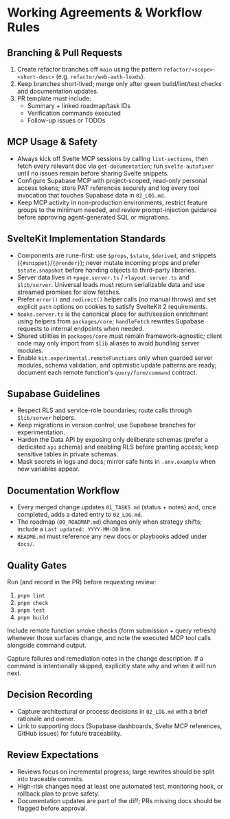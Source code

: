 # Working Agreements & Workflow Rules

## Branching & Pull Requests

1. Create refactor branches off `main` using the pattern `refactor/<scope>-<short-desc>` (e.g. `refactor/web-auth-loads`).
2. Keep branches short-lived; merge only after green build/lint/test checks and documentation updates.
3. PR template must include:
	- Summary + linked roadmap/task IDs
	- Verification commands executed
	- Follow-up issues or TODOs

## MCP Usage & Safety

- Always kick off Svelte MCP sessions by calling `list-sections`, then fetch every relevant doc via `get-documentation`; run `svelte-autofixer` until no issues remain before sharing Svelte snippets.
- Configure Supabase MCP with project-scoped, read-only personal access tokens; store PAT references securely and log every tool invocation that touches Supabase data in `02_LOG.md`.
- Keep MCP activity in non-production environments, restrict feature groups to the minimum needed, and review prompt-injection guidance before approving agent-generated SQL or migrations.

## SvelteKit Implementation Standards

- Components are rune-first: use `$props`, `$state`, `$derived`, and snippets (`{#snippet}`/`{@render}`); never mutate incoming props and prefer `$state.snapshot` before handing objects to third-party libraries.
- Server data lives in `+page.server.ts` / `+layout.server.ts` and `$lib/server`. Universal loads must return serializable data and use streamed promises for slow fetches.
- Prefer `error()` and `redirect()` helper calls (no manual throws) and set explicit `path` options on cookies to satisfy SvelteKit 2 requirements.
- `hooks.server.ts` is the canonical place for auth/session enrichment using helpers from `packages/core`; `handleFetch` rewrites Supabase requests to internal endpoints when needed.
- Shared utilities in `packages/core` must remain framework-agnostic; client code may only import from `$lib` aliases to avoid bundling server modules.
- Enable `kit.experimental.remoteFunctions` only when guarded server modules, schema validation, and optimistic update patterns are ready; document each remote function's `query/form/command` contract.

## Supabase Guidelines

- Respect RLS and service-role boundaries; route calls through `$lib/server` helpers.
- Keep migrations in version control; use Supabase branches for experimentation.
- Harden the Data API by exposing only deliberate schemas (prefer a dedicated `api` schema) and enabling RLS before granting access; keep sensitive tables in private schemas.
- Mask secrets in logs and docs; mirror safe hints in `.env.example` when new variables appear.

## Documentation Workflow

- Every merged change updates `01_TASKS.md` (status + notes) and, once completed, adds a dated entry to `02_LOG.md`.
- The roadmap (`00_ROADMAP.md`) changes only when strategy shifts; include a `Last updated: YYYY-MM-DD` line.
- `README.md` must reference any new docs or playbooks added under `docs/`.

## Quality Gates

Run (and record in the PR) before requesting review:

1. `pnpm lint`
2. `pnpm check`
3. `pnpm test`
4. `pnpm build`

Include remote function smoke checks (form submission + query refresh) whenever those surfaces change, and note the executed MCP tool calls alongside command output.

Capture failures and remediation notes in the change description. If a command is intentionally skipped, explicitly state why and when it will run next.

## Decision Recording

- Capture architectural or process decisions in `02_LOG.md` with a brief rationale and owner.
- Link to supporting docs (Supabase dashboards, Svelte MCP references, GitHub issues) for future traceability.

## Review Expectations

- Reviews focus on incremental progress; large rewrites should be split into traceable commits.
- High-risk changes need at least one automated test, monitoring hook, or rollback plan to prove safety.
- Documentation updates are part of the diff; PRs missing docs should be flagged before approval.
